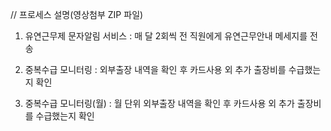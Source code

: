 // 프로세스 설명(영상첨부 ZIP 파일)

1. 유연근무제 문자알림 서비스
: 매 달 2회씩 전 직원에게 유연근무안내 메세지를 전송

2. 중복수급 모니터링
: 외부출장 내역을 확인 후 카드사용 외 추가 출장비를 수급했는지 확인

3. 중복수급 모니터링(월)
: 월 단위 외부출장 내역을 확인 후 카드사용 외 추가 출장비를 수급했는지 확인
